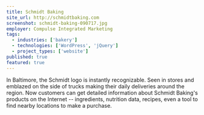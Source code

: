 ```yaml
---
title: Schmidt Baking
site_url: http://schmidtbaking.com
screenshot: schmidt-baking-090717.jpg
employer: Compulse Integrated Marketing
tags:
  - industries: ['bakery']
  - technologies: ['WordPress', 'jQuery']
  - project_types: ['website']
published: true
featured: true
---
```


In Baltimore, the Schmidt logo is instantly recognizable. Seen in stores
and emblazed on the side of trucks making their daily deliveries around the
region. Now customers can get detailed information about Schmidt Baking's
products on the Internet -- ingredients, nutrition data, recipes,
even a tool to find nearby locations to make a purchase.

